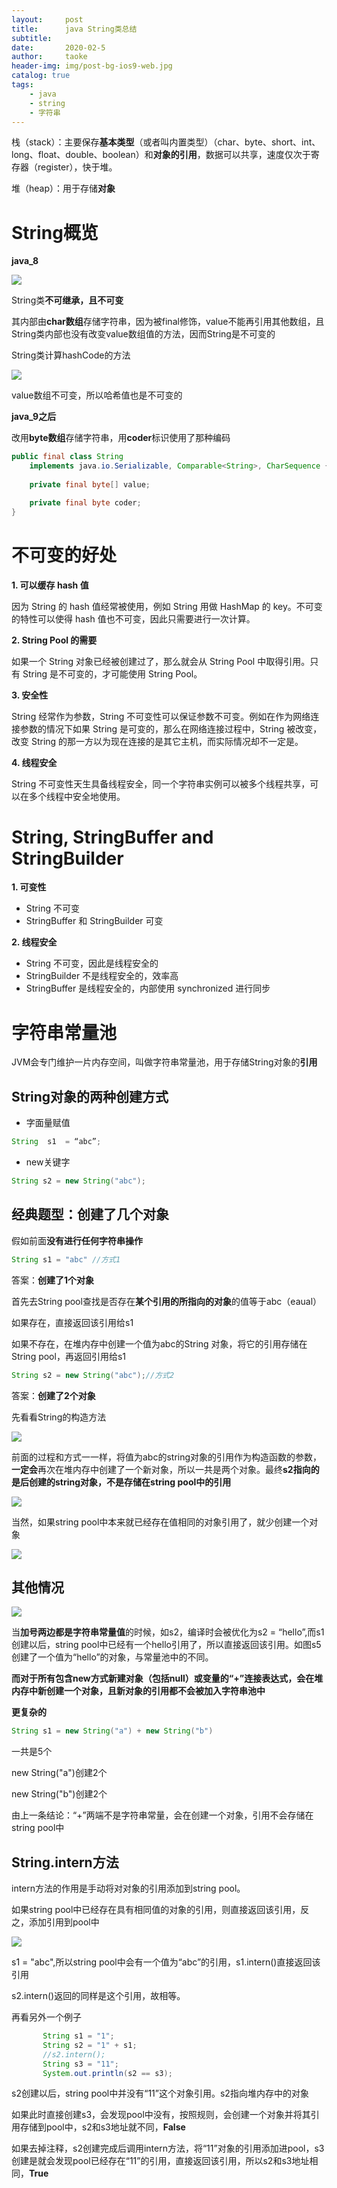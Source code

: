 ```yaml
---
layout:     post
title:      java String类总结
subtitle:   
date:       2020-02-5
author:     taoke
header-img: img/post-bg-ios9-web.jpg
catalog: true
tags:
    - java
    - string
    - 字符串
---
```


栈（stack）：主要保存**基本类型**（或者叫内置类型）（char、byte、short、int、long、float、double、boolean）和**对象的引用**，数据可以共享，速度仅次于寄存器（register），快于堆。 

堆（heap）：用于存储**对象**

# String概览



**java_8**

![](http://ww1.sinaimg.cn/large/006nwaiFly1gblmg2bhpyj30rl07saak.jpg)

String类**不可继承，且不可变**

其内部由**char数组**存储字符串，因为被final修饰，value不能再引用其他数组，且String类内部也没有改变value数组值的方法，因而String是不可变的

String类计算hashCode的方法

![](http://ww1.sinaimg.cn/large/006nwaiFly1gblmliz7aej30mv0cjq3f.jpg)

value数组不可变，所以哈希值也是不可变的

**java_9之后**

改用**byte数组**存储字符串，用**coder**标识使用了那种编码

```java
public final class String
    implements java.io.Serializable, Comparable<String>, CharSequence {
  
    private final byte[] value;

    private final byte coder;
}
```

# 不可变的好处

**1. 可以缓存 hash 值**

因为 String 的 hash 值经常被使用，例如 String 用做 HashMap 的 key。不可变的特性可以使得 hash 值也不可变，因此只需要进行一次计算。

**2. String Pool 的需要**

如果一个 String 对象已经被创建过了，那么就会从 String Pool 中取得引用。只有 String 是不可变的，才可能使用 String Pool。

**3. 安全性**

String 经常作为参数，String 不可变性可以保证参数不可变。例如在作为网络连接参数的情况下如果 String 是可变的，那么在网络连接过程中，String 被改变，改变 String 的那一方以为现在连接的是其它主机，而实际情况却不一定是。

**4. 线程安全**

String 不可变性天生具备线程安全，同一个字符串实例可以被多个线程共享，可以在多个线程中安全地使用。

# String, StringBuffer and StringBuilder

**1. 可变性**

- String 不可变
- StringBuffer 和 StringBuilder 可变

**2. 线程安全**

- String 不可变，因此是线程安全的
- StringBuilder 不是线程安全的，效率高
- StringBuffer 是线程安全的，内部使用 synchronized 进行同步

# 字符串常量池

JVM会专门维护一片内存空间，叫做字符串常量池，用于存储String对象的**引用**

## String对象的两种创建方式

- 字面量赋值

```java
String  s1  = “abc”;
```

- new关键字

```java
String s2 = new String("abc");
```

## 经典题型：创建了几个对象

假如前面**没有进行任何字符串操作**

```java
String s1 = "abc" //方式1
```

答案：**创建了1个对象**

首先去String pool查找是否存在**某个引用的所指向的对象**的值等于abc（eaual）

如果存在，直接返回该引用给s1

如果不存在，在堆内存中创建一个值为abc的String 对象，将它的引用存储在String pool，再返回引用给s1

```java
String s2 = new String("abc");//方式2
```

答案：**创建了2个对象**

先看看String的构造方法

![](http://ww1.sinaimg.cn/large/006nwaiFly1gblnsk4rkdj30kp047t8u.jpg)

前面的过程和方式一一样，将值为abc的string对象的引用作为构造函数的参数，**一定会**再次在堆内存中创建了一个新对象，所以一共是两个对象。最终**s2指向的是后创建的string对象，不是存储在string pool中的引用**

![](http://ww1.sinaimg.cn/large/006nwaiFly1gblo1r9kswj30i303p3ym.jpg)



当然，如果string pool中本来就已经存在值相同的对象引用了，就少创建一个对象

![](http://ww1.sinaimg.cn/large/006nwaiFly1gblo61ybjxj30ni063mxt.jpg)

## 其他情况

![](http://ww1.sinaimg.cn/large/006nwaiFly1gblokn96x1j30la07ndgh.jpg)

当**加号两边都是字符串常量值**的时候，如s2，编译时会被优化为s2 = “hello”,而s1创建以后，string pool中已经有一个hello引用了，所以直接返回该引用。如图s5创建了一个值为“hello”的对象，与常量池中的不同。

**而对于所有包含new方式新建对象（包括null）或变量的“+”连接表达式，会在堆内存中新创建一个对象，且新对象的引用都不会被加入字符串池中**



**更复杂的**

```java
String s1 = new String("a") + new String("b")
```

一共是5个

new String("a")创建2个

new String("b")创建2个

由上一条结论：“+”两端不是字符串常量，会在创建一个对象，引用不会存储在string pool中



## **String.intern方法**

intern方法的作用是手动将对对象的引用添加到string pool。

如果string pool中已经存在具有相同值的对象的引用，则直接返回该引用，反之，添加引用到pool中

![](http://ww1.sinaimg.cn/large/006nwaiFly1gblpo1jre4j30l7070mxq.jpg)

s1 = "abc",所以string pool中会有一个值为“abc”的引用，s1.intern()直接返回该引用

s2.intern()返回的同样是这个引用，故相等。

再看另外一个例子

```java
       String s1 = "1";
       String s2 = "1" + s1;
       //s2.intern();
       String s3 = "11";
       System.out.println(s2 == s3);
```

s2创建以后，string pool中并没有“11”这个对象引用。s2指向堆内存中的对象

如果此时直接创建s3，会发现pool中没有，按照规则，会创建一个对象并将其引用存储到pool中，s2和s3地址就不同，**False**

如果去掉注释，s2创建完成后调用intern方法，将“11”对象的引用添加进pool，s3创建是就会发现pool已经存在“11”的引用，直接返回该引用，所以s2和s3地址相同，**True**

